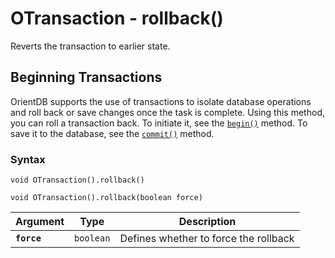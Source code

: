
# OTransaction - rollback()

Reverts the transaction to earlier state. 

## Beginning Transactions

OrientDB supports the use of transactions to isolate database operations and roll back or save changes once the task is complete. Using this method, you can roll a transaction back.  To initiate it, see the [`begin()`](begin.md) method.  To save it to the database, see the [`commit()`](commit.md) method.


### Syntax

```
void OTransaction().rollback()

void OTransaction().rollback(boolean force)
```

| Argument | Type | Description |
|---|---|---|
| **`force`** | `boolean` | Defines whether to force the rollback |

